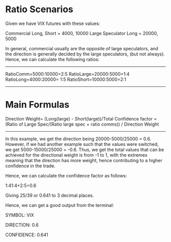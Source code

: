 # Ratio Scenarios

Given we have VIX futures with these values:

Commercial Long, Short = 4000, 10000
Large Speculator Long = 20000, 5000


In general, commercial usually are the opposite of large speculators, and the direction is generally decided by the large speculators, (but not always). Hence, we can calculate the following ratios:

---

RatioComm=5000:10000=2:5
RatioLarge=20000:5000=1:4
RatioLong=4000:20000= 1:5
RatioShort=10000:5000=2:1

---
# Main Formulas

Direction Weight= (Long(large) - Short(large))/Total
Confidence factor = (Ratio of Large Spec/(Ratio large spec + ratio comms)) / Direction Weight

---

In this example, we get the direction being 20000-5000/25000 = 0.6. However, if we had another example such that the values were switched, we get 5000-15000/25000 = -0.6. Thus, we get the total values that can be achieved for the directional weight is from -1 to 1, with the extremes meaning that the direction has more weight, hence contributing to a higher confidence in the trade. 

Hence, we can calculate the confidence factor as follows:

1:41:4+2:5÷0.6

Giving 25/39 or 0.641 to 3 decimal places. 

Hence, we can get a good output from the terminal:

SYMBOL: VIX

DIRECTION: 0.6

CONFIDENCE: 0.641

